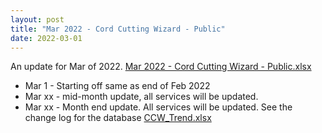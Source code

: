 ```yaml
---
layout: post
title: "Mar 2022 - Cord Cutting Wizard - Public"
date: 2022-03-01
---
```

<p>An update for Mar of 2022. <a href="/Mar 2022 - Cord Cutting Wizard - Public.xlsx">Mar 2022 - Cord Cutting Wizard - Public.xlsx</a>
  <p>
    <ul>
      <li>Mar 1 - Starting off same as end of Feb 2022
      <li>Mar xx - mid-month update, all services will be updated. 
      <li>Mar xx - Month end update. All services will be updated. See the change log for the database <a href="/CCW_Trend.xlsx">CCW_Trend.xlsx</a>
